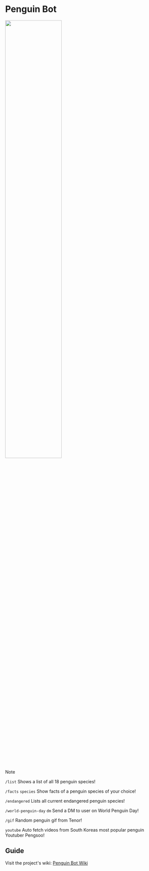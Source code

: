 # Penguin Bot

<img src="https://i.imgur.com/0X4KBgV.png" width="60%" />

<br><br>
  
> [!NOTE]
> 
> ```/list``` Shows a list of all 18 penguin species!
> 
> ```/facts``` ```species``` Show facts of a penguin species of your choice!
> 
> ```/endangered``` Lists all current endangered penguin species!
>
> ```/world-penguin-day``` ```dm``` Send a DM to user on World Penguin Day!
> 
> ```/gif``` Random penguin gif from Tenor!
> 
> ```youtube``` Auto fetch videos from South Koreas most popular penguin Youtuber Pengsoo!


## Guide
Visit the project's wiki: [Penguin Bot Wiki](https://github.com/LinkTheCoder/PenguinBot/wiki)
